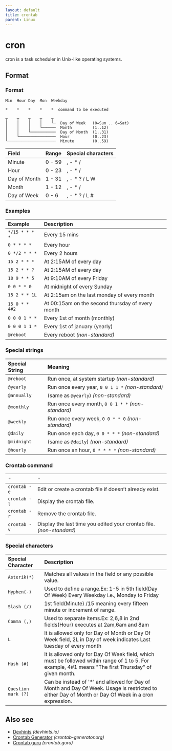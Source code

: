 ```yaml
---
layout: default
title: crontab
parent: Linux
---
```


# cron

cron is a task scheduler in Unix-like operating systems.

## Format

### Format

```text
Min  Hour Day  Mon  Weekday
```

```text
*    *    *    *    *  command to be executed
```

```text
┬    ┬    ┬    ┬    ┬
│    │    │    │    └─  Day of Week   (0=Sun .. 6=Sat)
│    │    │    └──────  Month         (1..12)
│    │    └───────────  Day of Month  (1..31)
│    └────────────────  Hour          (0..23)
└─────────────────────  Minute        (0..59)
```

| Field | Range | Special characters |
| :--- | :--- | :--- |
| Minute | 0 - 59 | , - \* / |
| Hour | 0 - 23 | , - \* / |
| Day of Month | 1 - 31 | , - \* ? / L W |
| Month | 1 - 12 | , - \* / |
| Day of Week | 0 - 6 | , - \* ? / L \# |

### Examples

| Example | Description |
| :--- | :--- |
| `*/15 * * * *`    | Every 15 mins |
| `0 * * * *`       | Every hour |
| `0 */2 * * *`     | Every 2 hours |
| `15 2 * * *`      | At 2:15AM of every day |
| `15 2 * * ?`      | At 2:15AM of every day |
| `10 9 * * 5`      | At 9:10AM of every Friday | 
| `0 0 * * 0`       | At midnight of every Sunday |
| `15 2 * * 1L`     | At 2:15am on the last monday of every month | 
| `15 0 * * 4#2`    | At 00:15am on the second thursday of every month | 
| `0 0 0 1 * *`     | Every 1st of month (monthly) | 
| `0 0 0 1 1 *`     | Every 1st of january (yearly) |
| `@reboot`         | Every reboot  _(non-standard)_ |

### Special strings

| Special String | Meaning |
| :--- | :--- |
| `@reboot`     | Run once, at system startup _(non-standard)_ |
| `@yearly`     | Run once every year, `0 0 1 1 *` _(non-standard)_ |
| `@annually`   | (same as `@yearly`) _(non-standard)_ |
| `@monthly`    | Run once every month, `0 0 1 * *` _(non-standard)_ |
| `@weekly`     | Run once every week, `0 0 * * 0` _(non-standard)_ |
| `@daily`      | Run once each day, `0 0 * * *` _(non-standard)_ |
| `@midnight`   | (same as `@daily`) _(non-standard)_ |
| `@hourly`     | Run once an hour, `0 * * * *` _(non-standard)_ |

### Crontab command

| - | - |
| :--- | :--- |
| `crontab -e` | Edit or create a crontab file if doesn’t already exist. |
| `crontab -l` | Display the crontab file. |
| `crontab -r` | Remove the crontab file. |
| `crontab -v` | Display the last time you edited your crontab file. _(non-standard)_ |


### Special characters

| Special Character | Description |
| :--- | :--- |
| `Asterik(*)` | Matches all values in the field or any possible value. |
| `Hyphen(-)` | Used to define a range.Ex: 1-5 in 5th field(Day Of Week) Every Weekday i.e., Monday to Friday |
| `Slash (/)` | 1st field(Minute) /15 meaning every fifteen minute or increment of range. |
| `Comma (,)` | Used to separate items.Ex: 2,6,8 in 2nd fields(Hour) executes at 2am,6am and 8am |
| `L` | It is allowed only for Day of Month or Day Of Week field, 2L in Day of week indicates Last tuesday of every month |
| `Hash (#)` | It is allowed only for Day Of Week field, which must be followed within range of 1 to 5. For example, 4\#1 means "The first Thursday" of given month. |
| `Question mark (?)` | Can be instead of '\*' and allowed for Day of Month and Day Of Week. Usage is restricted to either Day of Month or Day Of Week in a cron expression. |

## Also see

* [Devhints](https://devhints.io/cron) _(devhints.io)_
* [Crontab Generator](https://crontab-generator.org/) _(crontab-generator.org)_
* [Crontab guru](https://crontab.guru/) _(crontab.guru)_

